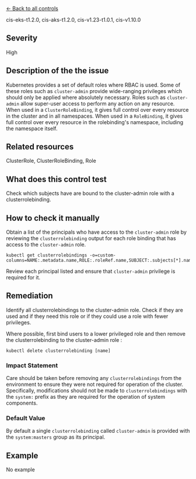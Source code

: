 [← Back to all controls](index.md)


cis-eks-t1.2.0, cis-aks-t1.2.0, cis-v1.23-t1.0.1, cis-v1.10.0

## Severity

High

## Description of the the issue

Kubernetes provides a set of default roles where RBAC is used. Some of these roles such as `cluster-admin` provide wide-ranging privileges which should only be applied where absolutely necessary. Roles such as `cluster-admin` allow super-user access to perform any action on any resource. When used in a `ClusterRoleBinding`, it gives full control over every resource in the cluster and in all namespaces. When used in a `RoleBinding`, it gives full control over every resource in the rolebinding's namespace, including the namespace itself.

## Related resources

ClusterRole, ClusterRoleBinding, Role

## What does this control test

Check which subjects have are bound to the cluster-admin role with a clusterrolebinding.

## How to check it manually

Obtain a list of the principals who have access to the `cluster-admin` role by reviewing the `clusterrolebinding` output for each role binding that has access to the `cluster-admin` role.

```
kubectl get clusterrolebindings -o=custom-columns=NAME:.metadata.name,ROLE:.roleRef.name,SUBJECT:.subjects[*].name

```

 Review each principal listed and ensure that `cluster-admin` privilege is required for it.

## Remediation

Identify all clusterrolebindings to the cluster-admin role. Check if they are used and if they need this role or if they could use a role with fewer privileges.

 Where possible, first bind users to a lower privileged role and then remove the clusterrolebinding to the cluster-admin role :

```
kubectl delete clusterrolebinding [name]

```

### Impact Statement

Care should be taken before removing any `clusterrolebindings` from the environment to ensure they were not required for operation of the cluster. Specifically, modifications should not be made to `clusterrolebindings` with the `system:` prefix as they are required for the operation of system components.

### Default Value

By default a single `clusterrolebinding` called `cluster-admin` is provided with the `system:masters` group as its principal.

## Example

No example
